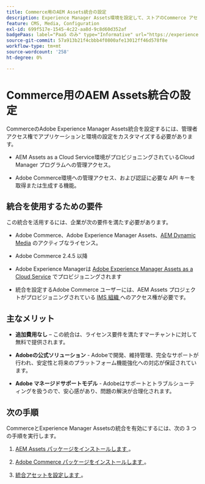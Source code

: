```yaml
---
title: Commerce用のAEM Assets統合の設定
description: Experience Manager Assets環境を設定して、ストアのCommerce アセットを管理する方法について説明します。
feature: CMS, Media, Configuration
exl-id: 699f517e-1545-4c22-aa8d-9c8d60d352af
badgePaas: label="PaaS のみ" type="Informative" url="https://experienceleague.adobe.com/ja/docs/commerce/user-guides/product-solutions" tooltip="Adobe Commerce on Cloud プロジェクト（Adobeが管理する PaaS インフラストラクチャ）およびオンプレミスプロジェクトにのみ適用されます。"
source-git-commit: 57a913b21f4cbbb4f0800afe13012ff46d578f8e
workflow-type: tm+mt
source-wordcount: '258'
ht-degree: 0%

---
```


# Commerce用のAEM Assets統合の設定

CommerceのAdobe Experience Manager Assets統合を設定するには、管理者アクセス権でアプリケーションと環境の設定をカスタマイズする必要があります。

- AEM Assets as a Cloud Service環境がプロビジョニングされているCloud Manager プログラムへの管理アクセス。

- Adobe Commerce環境への管理アクセス、および認証に必要な API キーを取得または生成する機能。

## 統合を使用するための要件

この統合を活用するには、企業が次の要件を満たす必要があります。

- Adobe Commerce、Adobe Experience Manager Assets、[AEM Dynamic Media](https://experienceleague.adobe.com/ja/docs/experience-manager-65/content/assets/dynamic/administering-dynamic-media) のアクティブなライセンス。

- Adobe Commerce 2.4.5 以降

- Adobe Experience Managerは [Adobe Experience Manager Assets as a Cloud Service](https://experienceleague.adobe.com/ja/docs/experience-manager-cloud-service/content/assets/overview) でプロビジョニングされます

- 統合を設定するAdobe Commerce ユーザーには、AEM Assets プロジェクトがプロビジョニングされている [IMS 組織 ](https://experienceleague.adobe.com/ja/docs/core-services/interface/administration/organizations#concept_EA8AEE5B02CF46ACBDAD6A8508646255) へのアクセス権が必要です。

## 主なメリット

- **追加費用なし** – この統合は、ライセンス要件を満たすマーチャントに対して無料で提供されます。

- **Adobeの公式ソリューション** - Adobeで開発、維持管理、完全なサポートが行われ、安定性と将来のプラットフォーム機能強化への対応が保証されています。

- **Adobe マネージドサポートモデル** - Adobeはサポートとトラブルシューティングを扱うので、安心感があり、問題の解決が合理化されます。

## 次の手順

CommerceとExperience Manager Assetsの統合を有効にするには、次の 3 つの手順を実行します。

1. [AEM Assets パッケージをインストールします ](aem-assets-configure-aem.md)。

1. [Adobe Commerce パッケージをインストールします ](aem-assets-configure-aem.md)。

1. [ 統合アセットを設定します ](aem-assets-setup-synchronization.md)。
